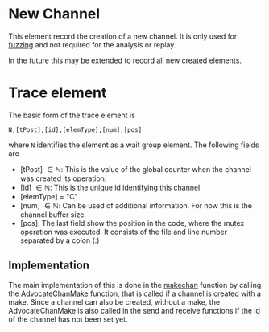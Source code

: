 # New Channel

This element record the creation of a new channel. It is only used for [fuzzing](../fuzzing/GFuzz.md) and not required for the analysis or replay.

In the future this may be extended to record all new created elements.

# Trace element

The basic form of the trace element is

```
N,[tPost],[id],[elemType],[num],[pos]
```

where `N` identifies the element as a wait group element. The following
fields are

- [tPost] $\in\mathbb N$: This is the value of the global counter when the channel was created
  its operation.
- [id] $\in\mathbb N$: This is the unique id identifying this channel
- [elemType] = "C"
- [num] $\in\mathbb N$: Can be used of additional information. For now this is the channel buffer size.
- [pos]: The last field show the position in the code, where the mutex operation
  was executed. It consists of the file and line number separated by a colon (:)

## Implementation

The main implementation of this is done in the [makechan](../../go-patch/src/runtime/chan.go#L200) function by calling the [AdvocateChanMake](../../go-patch/src/runtime/advocate_trace_new_elem.go#L44) function, that is called if a channel is created with a make. Since a channel can also be created, without a make, the AdvocateChanMake is also called in the send and receive functions if the id of the channel has not been set yet.
